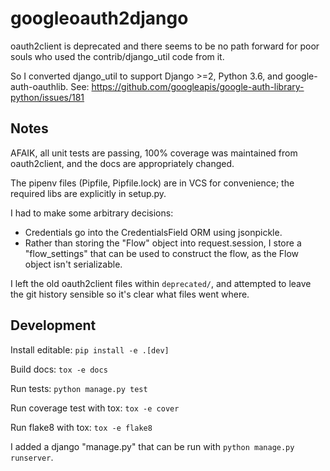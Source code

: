# googleoauth2django

oauth2client is deprecated and there seems to be no path forward for poor souls who used the contrib/django_util code from it.

So I converted django_util to support Django >=2, Python 3.6, and google-auth-oauthlib.
See: https://github.com/googleapis/google-auth-library-python/issues/181


## Notes
AFAIK, all unit tests are passing, 100% coverage was maintained from oauth2client, and the docs are appropriately changed.

The pipenv files (Pipfile, Pipfile.lock) are in VCS for convenience; the required libs are explicitly in setup.py.

I had to make some arbitrary decisions:
 * Credentials go into the CredentialsField ORM using jsonpickle.
 * Rather than storing the "Flow" object into request.session, I store a "flow_settings" that can be used to construct the flow, as the Flow object isn't serializable.

I left the old oauth2client files within `deprecated/`, and attempted to leave the git history sensible so it's clear what files went where.

## Development
Install editable: `pip install -e .[dev]`

Build docs: `tox -e docs`

Run tests: `python manage.py test`

Run coverage test with tox: `tox -e cover`

Run flake8 with tox: `tox -e flake8`

I added a django "manage.py" that can be run with `python manage.py runserver`.
